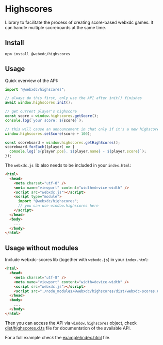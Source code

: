 # Highscores

Library to facilitate the process of creating score-based webxdc games.
It can handle multiple scoreboards at the same time.

## Install

```
npm install @webxdc/highscores
```

## Usage

Quick overview of the API:

```js
import "@webxdc/highscores";

// always do this first, only use the API after init() finishes
await window.highscores.init();

// get current player's highscore
const score = window.highscores.getScore();
console.log(`your score: ${score}`);

// this will cause an announcement in chat only if it's a new highscore
window.highscores.setScore(score + 100);

const scoreboard = window.highscores.getHighScores();
scoreboard.forEach((player) => {
  console.log(`${player.pos}. ${player.name} - ${player.score}`);
});
```

The `webxdc.js` lib also needs to be included in your `index.html`:

```html
<html>
  <head>
    <meta charset="utf-8" />
    <meta name="viewport" content="width=device-width" />
    <script src="webxdc.js"></script>
    <script type="module">
      import "@webxdc/highscores";
      // you can use window.highscores here
    </script>
  </head>
  <body>
    ...
  </body>
</html>
```

## Usage without modules

Include webxdc-scores lib (together with `webxdc.js`) in your `index.html`:

```html
<html>
  <head>
    <meta charset="utf-8" />
    <meta name="viewport" content="width=device-width" />
    <script src="webxdc.js"></script>
    <script src="./node_modules/@webxdc/highscores/dist/webxdc-scores.umd.js"></script>
  </head>
  <body>
    ...
  </body>
</html>
```

Then you can access the API via `window.highscores` object, check [dist/highscores.d.ts](https://github.com/webxdc/highscores/blob/main/dist/highscores.d.ts) file for documentation of the available API.

For a full example check the [example/index.html](https://github.com/webxdc/highscores/blob/main/example/index.html) file.
